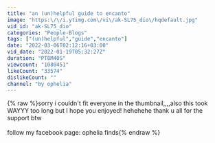 ```yaml
---
title: "an (un)helpful guide to encanto"
image: "https:\/\/i.ytimg.com\/vi\/ak-SL75_dio\/hqdefault.jpg"
vid_id: "ak-SL75_dio"
categories: "People-Blogs"
tags: ["(un)helpful","guide","encanto"]
date: "2022-03-06T02:12:16+03:00"
vid_date: "2022-01-19T05:32:27Z"
duration: "PT8M40S"
viewcount: "1080451"
likeCount: "33574"
dislikeCount: ""
channel: "by ophelia"
---
```

{% raw %}sorry i couldn't fit everyone in the thumbnail,,,,also this took WAYYY too long but I hope you enjoyed! hehehehe thank u all for the support btw<br /><br />follow my facebook page: ophelia finds{% endraw %}
